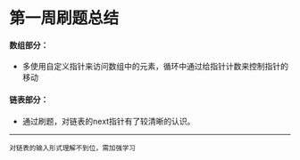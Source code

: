 第一周刷题总结
===

#### 数组部分：
  * 多使用自定义指针来访问数组中的元素，循环中通过给指针计数来控制指针的移动

#### 链表部分：
  * 通过刷题，对链表的next指针有了较清晰的认识。
  
  ---
  
``
  对链表的输入形式理解不到位，需加强学习
``
